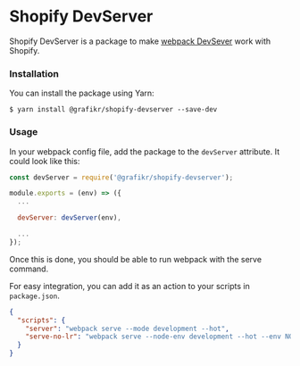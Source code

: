 # Shopify DevServer

Shopify DevServer is a package to make [webpack DevSever](https://webpack.js.org/configuration/dev-server/) work with Shopify.

### Installation

You can install the package using Yarn:

```
$ yarn install @grafikr/shopify-devserver --save-dev
```

### Usage

In your webpack config file, add the package to the `devServer` attribute. It could look like this:

```js
const devServer = require('@grafikr/shopify-devserver');

module.exports = (env) => ({
  ...

  devServer: devServer(env),

  ...
});
```

Once this is done, you should be able to run webpack with the serve command.

For easy integration, you can add it as an action to your scripts in `package.json`.

```json
{
  "scripts": {
    "server": "webpack serve --mode development --hot",
    "serve-no-lr": "webpack serve --node-env development --hot --env NOLR"
  }
}
```
